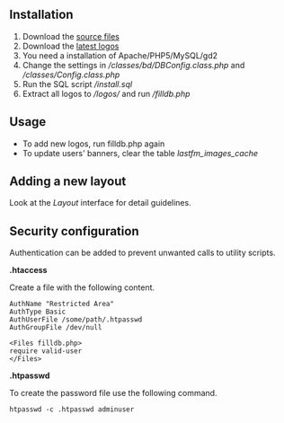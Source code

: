 ## Installation
1. Download the [source files](https://github.com/dinduks/bandlogos/downloads)
2. Download the [latest logos](http://bandlogos.dinduks.com/bandlogos.zip)
3. You need a installation of Apache/PHP5/MySQL/gd2
4. Change the settings in */classes/bd/DBConfig.class.php* and */classes/Config.class.php*
5. Run the SQL script */install.sql*
6. Extract all logos to */logos/* and run */filldb.php*

## Usage
* To add new logos, run filldb.php again
* To update users' banners, clear the table *lastfm\_images\_cache*

## Adding a new layout
Look at the *Layout* interface for detail guidelines.

## Security configuration

Authentication can be added to prevent unwanted calls to utility scripts.

**.htaccess**

Create a file with the following content.

    AuthName "Restricted Area" 
    AuthType Basic 
    AuthUserFile /some/path/.htpasswd 
    AuthGroupFile /dev/null 
    
    <Files filldb.php>
    require valid-user
    </Files>

**.htpasswd**

To create the password file use the following command.

    htpasswd -c .htpasswd adminuser
